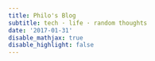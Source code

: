 ```yaml
---
title: Philo's Blog
subtitle: tech · life · random thoughts
date: '2017-01-31'
disable_mathjax: true
disable_highlight: false
---
```




